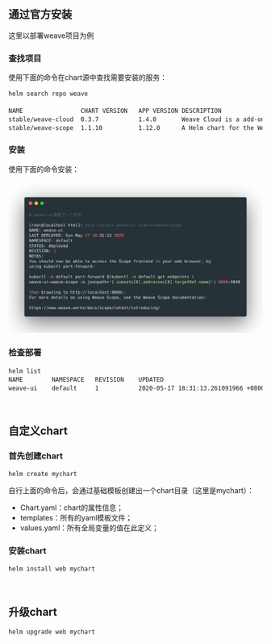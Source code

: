 ## 通过官方安装

这里以部署weave项目为例



### 查找项目

使用下面的命令在chart源中查找需要安装的服务：

```bash
helm search repo weave

NAME              	CHART VERSION	APP VERSION	DESCRIPTION
stable/weave-cloud	0.3.7        	1.4.0      	Weave Cloud is a add-on to Kubernetes which pro...
stable/weave-scope	1.1.10       	1.12.0     	A Helm chart for the Weave Scope cluster visual...
```



### 安装

使用下面的命令安装：

<img src="statics/helm-install.png" style="zoom:67%;" />





### 检查部署

```bash
helm list
NAME    	NAMESPACE	REVISION	UPDATED                                	STATUS  	CHART             	APP VERSION
weave-ui	default  	1       	2020-05-17 18:31:13.261091966 +0800 CST	deployed	weave-scope-1.1.10	1.12.0
```



<br>



## 自定义chart

### 首先创建chart

```bash
helm create mychart
```



自行上面的命令后，会通过基础模板创建出一个chart目录（这里是mychart）：

- Chart.yaml：chart的属性信息；
- templates：所有的yaml模板文件；
- values.yaml：所有全局变量的值在此定义；



### 安装chart

```bash
helm install web mychart
```



<br>



## 升级chart

```bash
helm upgrade web mychart
```



